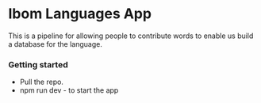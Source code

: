 # Ibom Languages App

This is a pipeline for allowing people to contribute words to enable us build a database for the language.

### Getting started

- Pull the repo.
- npm run dev - to start the app
